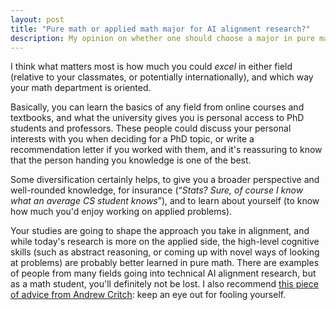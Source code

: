 ```yaml
---
layout: post
title: "Pure math or applied math major for AI alignment research?"
description: My opinion on whether one should choose a major in pure math or in applied math if I want to do AI alignment research.
---
```


I think what matters most is how much you could _excel_ in either field (relative to your classmates, or potentially internationally), and which way your math department is oriented.

Basically, you can learn the basics of any field from online courses and textbooks, and what the university gives you is personal access to PhD students and professors. These people could discuss your personal interests with you when deciding for a PhD topic, or write a recommendation letter if you worked with them, and it's reassuring to know that the person handing you knowledge is one of the best.

Some diversification certainly helps, to give you a broader perspective and well-rounded knowledge, for insurance (“_Stats? Sure, of course I know what an average CS student knows_”), and to learn about yourself (to know how much you'd enjoy working on applied problems).

Your studies are going to shape the approach you take in alignment, and while today's research is more on the applied side, the high-level cognitive skills (such as abstract reasoning, or coming up with novel ways of looking at problems) are probably better learned in pure math. There are examples of people from many fields going into technical AI alignment research, but as a math student, you'll definitely not be lost. I also recommend [this piece of advice from Andrew Critch](https://www.lesswrong.com/posts/7uJnA3XDpTgemRH2c/critch-on-career-advice-for-junior-ai-x-risk-concerned): keep an eye out for fooling yourself.
